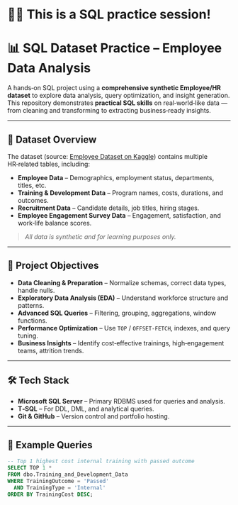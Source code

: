 # 🧑‍💻 This is a SQL practice session!

# 📊 SQL Dataset Practice – Employee Data Analysis

A hands‑on SQL project using a **comprehensive synthetic Employee/HR dataset** to explore data analysis, query optimization, and insight generation.  
This repository demonstrates **practical SQL skills** on real‑world‑like data — from cleaning and transforming to extracting business‑ready insights.

---

## 📂 Dataset Overview

The dataset (source: [Employee Dataset on Kaggle](https://www.kaggle.com/datasets/ravindrasinghrana/employeedataset/data)) contains multiple HR‑related tables, including:

- **Employee Data** – Demographics, employment status, departments, titles, etc.
- **Training & Development Data** – Program names, costs, durations, and outcomes.
- **Recruitment Data** – Candidate details, job titles, hiring stages.
- **Employee Engagement Survey Data** – Engagement, satisfaction, and work‑life balance scores.

> _All data is synthetic and for learning purposes only._

---

## 🎯 Project Objectives

- **Data Cleaning & Preparation** – Normalize schemas, correct data types, handle nulls.
- **Exploratory Data Analysis (EDA)** – Understand workforce structure and patterns.
- **Advanced SQL Queries** – Filtering, grouping, aggregations, window functions.
- **Performance Optimization** – Use `TOP` / `OFFSET-FETCH`, indexes, and query tuning.
- **Business Insights** – Identify cost‑effective trainings, high‑engagement teams, attrition trends.

---

## 🛠️ Tech Stack

- **Microsoft SQL Server** – Primary RDBMS used for queries and analysis.
- **T‑SQL** – For DDL, DML, and analytical queries.
- **Git & GitHub** – Version control and portfolio hosting.

---

## 📜 Example Queries

```sql
-- Top 1 highest cost internal training with passed outcome
SELECT TOP 1 *
FROM dbo.Training_and_Development_Data
WHERE TrainingOutcome = 'Passed'
  AND TrainingType = 'Internal'
ORDER BY TrainingCost DESC;
```
